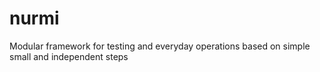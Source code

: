# nurmi
Modular framework for testing and everyday operations based on simple small and independent steps
